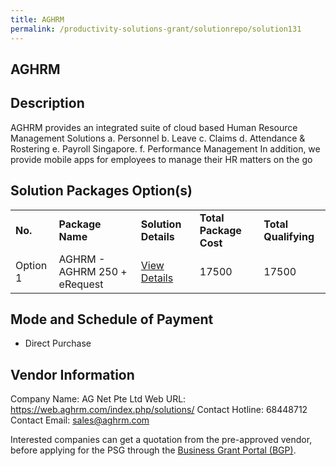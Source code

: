 ```yaml
---
title: AGHRM
permalink: /productivity-solutions-grant/solutionrepo/solution131
---
```


## AGHRM

## Description

AGHRM provides an integrated suite of cloud based Human Resource Management Solutions
a.	Personnel
b.	Leave
c.	Claims
d.	Attendance & Rostering
e.	Payroll Singapore. 
f.	Performance Management
In addition, we provide mobile apps for employees to manage their HR matters on the go

## Solution Packages Option(s)

<table>
<tr>
<td><b>No.</b></td>
<td><b>Package Name</b></td>
<td><b>Solution Details</b></td>
<td><b>Total Package Cost</b></td>
<td><b>Total Qualifying</b></td>
</tr>
<tr>
<td>Option 1</td>
<td>AGHRM - AGHRM 250 + eRequest</td>
<td><a href='https://www.gobusiness.gov.sg/images/psg/Desensitised_AG_NET_20200197_Annex_3_20200707122338_Part_5.pdf'>View Details</a></td>
<td>17500</td>
<td>17500</td>
</tr>
</table>

## Mode and Schedule of Payment

 - Direct Purchase

## Vendor Information

 Company Name: AG Net Pte Ltd 
Web URL: https://web.aghrm.com/index.php/solutions/ 
Contact Hotline: 68448712 
Contact Email: sales@aghrm.com 


Interested companies can get a quotation from the pre-approved vendor, before applying for the PSG through the <a href='https://www.businessgrants.gov.sg/'>Business Grant Portal (BGP)</a>.

<script src="/jquery/resize-tables.js"></script>
